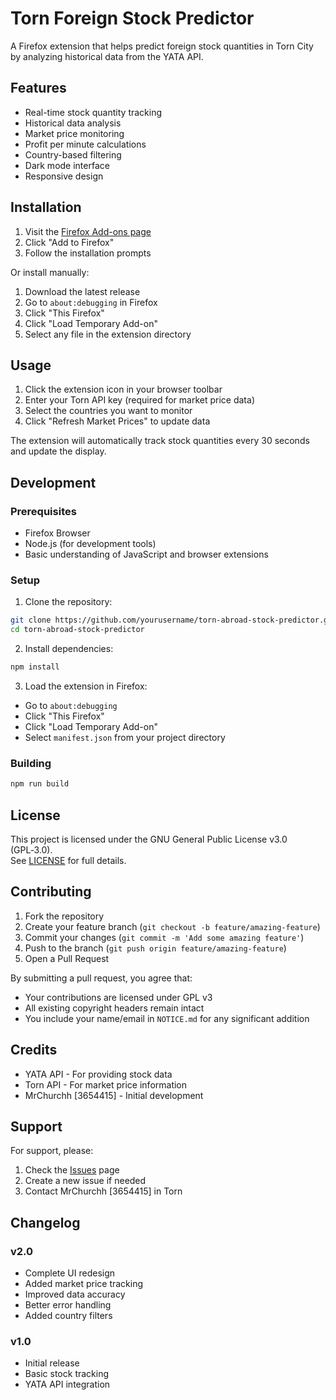 # Torn Foreign Stock Predictor

A Firefox extension that helps predict foreign stock quantities in Torn City by analyzing historical data from the YATA API.

## Features

- Real-time stock quantity tracking
- Historical data analysis
- Market price monitoring
- Profit per minute calculations
- Country-based filtering
- Dark mode interface
- Responsive design

## Installation

1. Visit the [Firefox Add-ons page](https://addons.mozilla.org/firefox/addon/torn-foreign-stock-predictor/)
2. Click "Add to Firefox"
3. Follow the installation prompts

Or install manually:
1. Download the latest release
2. Go to `about:debugging` in Firefox
3. Click "This Firefox"
4. Click "Load Temporary Add-on"
5. Select any file in the extension directory

## Usage

1. Click the extension icon in your browser toolbar
2. Enter your Torn API key (required for market price data)
3. Select the countries you want to monitor
4. Click "Refresh Market Prices" to update data

The extension will automatically track stock quantities every 30 seconds and update the display.

## Development

### Prerequisites
- Firefox Browser
- Node.js (for development tools)
- Basic understanding of JavaScript and browser extensions

### Setup
1. Clone the repository:
```bash
git clone https://github.com/yourusername/torn-abroad-stock-predictor.git
cd torn-abroad-stock-predictor
```

2. Install dependencies:
```bash
npm install
```

3. Load the extension in Firefox:
- Go to `about:debugging`
- Click "This Firefox"
- Click "Load Temporary Add-on"
- Select `manifest.json` from your project directory

### Building
```bash
npm run build
```

## License

This project is licensed under the GNU General Public License v3.0 (GPL‑3.0).  
See [LICENSE](LICENSE) for full details.

## Contributing

1. Fork the repository
2. Create your feature branch (`git checkout -b feature/amazing-feature`)
3. Commit your changes (`git commit -m 'Add some amazing feature'`)
4. Push to the branch (`git push origin feature/amazing-feature`)
5. Open a Pull Request

By submitting a pull request, you agree that:
- Your contributions are licensed under GPL v3
- All existing copyright headers remain intact
- You include your name/email in `NOTICE.md` for any significant addition

## Credits

- YATA API - For providing stock data
- Torn API - For market price information
- MrChurchh [3654415] - Initial development

## Support

For support, please:
1. Check the [Issues](https://github.com/yourusername/torn-abroad-stock-predictor/issues) page
2. Create a new issue if needed
3. Contact MrChurchh [3654415] in Torn

## Changelog

### v2.0
- Complete UI redesign
- Added market price tracking
- Improved data accuracy
- Better error handling
- Added country filters

### v1.0
- Initial release
- Basic stock tracking
- YATA API integration
